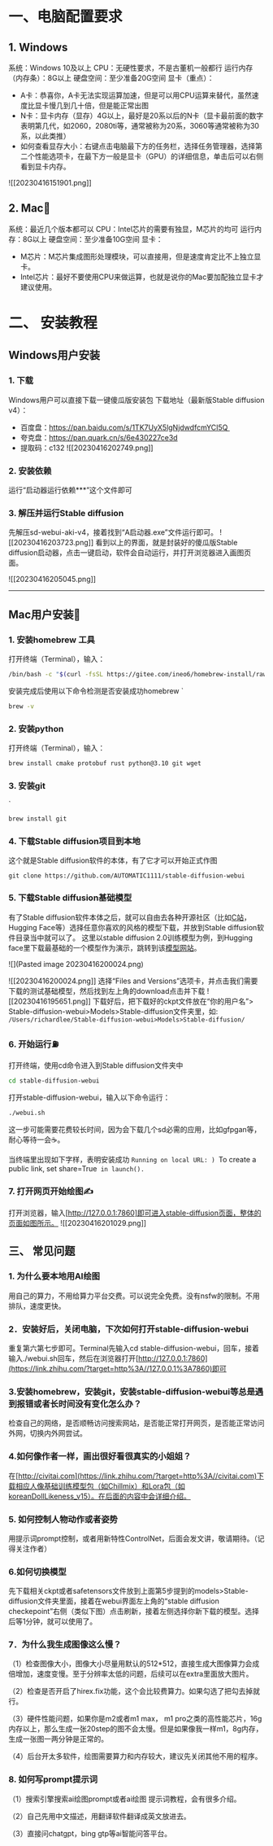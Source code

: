# 一、电脑配置要求
## 1. Windows
系统：Windows 10及以上
CPU：无硬性要求，不是古董机一般都行
运行内存（内存条）：8G以上
硬盘空间：至少准备20G空间
显卡（重点）：
- A卡：恭喜你，A卡无法实现运算加速，但是可以用CPU运算来替代，虽然速度比显卡慢几到几十倍，但是能正常出图
- N卡：显卡内存（显存）4G以上，最好是20系以后的N卡（显卡最前面的数字表明第几代，如2060，2080ti等，通常被称为20系，3060等通常被称为30系，以此类推）
- 如何查看显存大小：右键点击电脑最下方的任务栏，选择任务管理器，选择第二个性能选项卡，在最下方一般是显卡（GPU）的详细信息，单击后可以右侧看到显卡内存。

![[20230416151901.png]]


## 2. Mac🍎
系统：最近几个版本都可以
CPU：Intel芯片的需要有独显，M芯片的均可
运行内存：8G以上
硬盘空间：至少准备10G空间
显卡：
- M芯片：M芯片集成图形处理模块，可以直接用，但是速度肯定比不上独立显卡。
- Intel芯片：最好不要使用CPU来做运算，也就是说你的Mac要加配独立显卡才建议使用。

# 二、 安装教程

## Windows用户安装
### 1. 下载
Windows用户可以直接下载一键傻瓜版安装包
下载地址（最新版Stable diffusion v4）：
- 百度盘：https://pan.baidu.com/s/1TK7UyX5lgNjdwdfcmYCI5Q  
- 夸克盘：https://pan.quark.cn/s/6e430227ce3d
- 提取码：c132
![[20230416202749.png]]

### 2. 安装依赖
运行“启动器运行依赖***”这个文件即可

### 3. 解压并运行Stable diffusion
先解压sd-webui-aki-v4，接着找到“A启动器.exe”文件运行即可。
![[20230416203723.png]]
看到以上的界面，就是封装好的傻瓜版Stable diffusion启动器，点击一键启动，软件会自动运行，并打开浏览器进入画图页面。

![[20230416205045.png]]

---

## Mac用户安装🍎
### 1. 安装homebrew 工具
打开终端（Terminal），输入：
````bash
/bin/bash -c "$(curl -fsSL https://gitee.com/ineo6/homebrew-install/raw/master/install.sh)"
````
安装完成后使用以下命令检测是否安装成功homebrew
`
``` bash
brew -v
````

### 2. 安装python
打开终端（Terminal），输入：
````bash
brew install cmake protobuf rust python@3.10 git wget
````

### 3. 安装git
`
```bash
brew install git
````

### 4. 下载Stable diffusion项目到本地
这个就是Stable diffusion软件的本体，有了它才可以开始正式作图
``` git
git clone https://github.com/AUTOMATIC1111/stable-diffusion-webui
```

### 5. 下载Stable diffusion基础模型
有了Stable diffusion软件本体之后，就可以自由去各种开源社区（比如[C站](https://civitai.com/)，Hugging Face等）选择任意你喜欢的风格的模型下载，并放到Stable diffusion软件目录当中就可以了。
这里以stable diffusion 2.0训练模型为例，到Hugging face里下载最基础的一个模型作为演示，跳转到该[模型网站](https://huggingface.co/stabilityai/stable-diffusion-2)。

![](Pasted image 20230416200024.png)

![[20230416200024.png]]
选择“Files and Versions”选项卡，并点击我们需要下载的测试基础模型，然后找到左上角的download点击并下载
![[20230416195651.png]]
下载好后，把下载好的ckpt文件放在“你的用户名”> Stable-diffusion-webui>Models>Stable-diffusion文件夹里，如:
`/Users/richardlee/Stable-diffusion-webui>Models>Stable-diffusion/`

### 6. 开始运行⛽️
打开终端，使用cd命令进入到Stable diffusion文件夹中
````bash
cd stable-diffusion-webui
````
打开stable-diffusion-webui，输入以下命令运行：
````bash
./webui.sh
````
这一步可能需要花费较长时间，因为会下载几个sd必需的应用，比如gfpgan等，耐心等待一会☕️。

当终端里出现如下字样，表明安装成功
`Running on local URL: )
`To create a public link, set share=True` in launch().`


### 7. 打开网页开始绘图✍️
打开浏览器，输入[http://127.0.0.1:7860]即可进入stable-diffusion页面，整体的页面如图所示。
![[20230416201029.png]]

## 三、 常见问题
### 1.  为什么要本地用AI绘图

用自己的算力，不用给算力平台交费。可以说完全免费。没有nsfw的限制。不用排队，速度更快。
  
### 2．安装好后，关闭电脑，下次如何打开stable-diffusion-webui

重复第六第七步即可。Terminal先输入cd stable-diffusion-webui，回车，接着输入./webui.sh回车，然后在浏览器打开[http://127.0.0.1:7860](https://link.zhihu.com/?target=http%3A//127.0.0.1%3A7860)即可

### 3.安装homebrew，安装git，安装stable-diffusion-webui等总是遇到报错或者长时间没有变化怎么办？

检查自己的网络，是否顺畅访问搜索网站，是否能正常打开网页，是否能正常访问外网，切换内外网尝试。

### 4.如何像作者一样，画出很好看很真实的小姐姐？

在[http://civitai.com](https://link.zhihu.com/?target=http%3A//civitai.com)下载相应人像基础训练模型包（如Chillmix）和Lora包（如koreanDollLikeness_v15）。在后面的内容中会详细介绍。

### 5. 如何控制人物动作或者姿势

用提示词prompt控制，或者用新特性ControlNet，后面会发文讲，敬请期待。（记得关注作者）

### 6.如何切换模型

先下载相关ckpt或者safetensors文件放到上面第5步提到的models>Stable-diffusion文件夹里面，接着在webui界面左上角的“stable diffusion checkepoint”右侧（类似下图）点击刷新，接着左侧选择你新下载的模型。选择后等1分钟，就可以使用了。

### 7．为什么我生成图像这么慢？

（1）检查图像大小，图像大小尽量用默认的512*512，直接生成大图像算力会成倍增加，速度变慢。至于分辨率太低的问题，后续可以在extra里面放大图片。

（2）检查是否开启了hirex.fix功能，这个会比较费算力。如果勾选了把勾去掉就行。

（3）硬件性能问题，如果你是m2或者m1 max， m1 pro之类的高性能芯片，16g内存以上，那么生成一张20step的图不会太慢。但是如果像我一样m1，8g内存，生成一张图一两分钟是正常的。

（4）后台开太多软件，绘图需要算力和内存较大，建议先关闭其他不用的程序。

### 8. 如何写prompt提示词

（1）搜索引擎搜索ai绘图prompt或者ai绘图 提示词教程，会有很多介绍。

（2）自己先用中文描述，用翻译软件翻译成英文放进去。

（3）直接问chatgpt，bing gtp等ai智能问答平台。